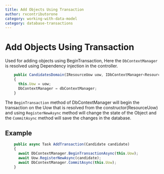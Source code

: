 ```yaml
---
title: Add Objects Using Transaction
author: rxcontributorone
category: working-with-data-model
category: database-transactions
---
```


# Add Objects Using Transaction
Used for adding objects using BeginTransaction, Here the `DbContextManager` is resolved using Dependency injection in the controller.  

```js
    public CandidatesDomain(IResourceUow uow, IDbContextManager<ResourceContext> dbContextManager)
    {
      this.Uow = uow;
      DbContextManager = dbContextManager;
    }
```

The `BeginTransaction` method of DbContextManager will begin the transaction on the Uow that is resolved from the constructor(ResourceUow)
and using `RegisterNewAsync` method will change the state of the Object and the `CommitAsync` method will save the changes in the database.

## Example  
```js
    public async Task AddTransaction(Candidate candidate)
    {
      await DbContextManager.BeginTransactionAsync(this.Uow);
      await Uow.RegisterNewAsync(candidate);
      await DbContextManager.CommitAsync(this.Uow);
    }    
```